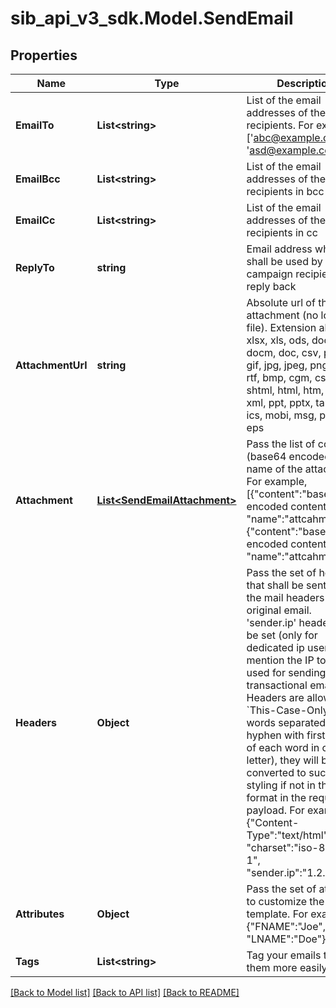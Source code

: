 # sib_api_v3_sdk.Model.SendEmail
## Properties

Name | Type | Description | Notes
------------ | ------------- | ------------- | -------------
**EmailTo** | **List&lt;string&gt;** | List of the email addresses of the recipients. For example, [&#39;abc@example.com&#39;, &#39;asd@example.com&#39;]. | 
**EmailBcc** | **List&lt;string&gt;** | List of the email addresses of the recipients in bcc | [optional] 
**EmailCc** | **List&lt;string&gt;** | List of the email addresses of the recipients in cc | [optional] 
**ReplyTo** | **string** | Email address which shall be used by campaign recipients to reply back | [optional] 
**AttachmentUrl** | **string** | Absolute url of the attachment (no local file). Extension allowed: xlsx, xls, ods, docx, docm, doc, csv, pdf, txt, gif, jpg, jpeg, png, tif, tiff, rtf, bmp, cgm, css, shtml, html, htm, zip, xml, ppt, pptx, tar, ez, ics, mobi, msg, pub and eps | [optional] 
**Attachment** | [**List&lt;SendEmailAttachment&gt;**](SendEmailAttachment.md) | Pass the list of content (base64 encoded) and name of the attachment. For example, [{&quot;content&quot;:&quot;base64 encoded content 1&quot;, &quot;name&quot;:&quot;attcahment1&quot;}, {&quot;content&quot;:&quot;base64 encoded content 2&quot;, &quot;name&quot;:&quot;attcahment2&quot;}]. | [optional] 
**Headers** | **Object** | Pass the set of headers that shall be sent along the mail headers in the original email. &#39;sender.ip&#39; header can be set (only for dedicated ip users) to mention the IP to be used for sending transactional emails. Headers are allowed in &#x60;This-Case-Only&#x60; (i.e. words separated by hyphen with first letter of each word in capital letter), they will be converted to such case styling if not in this format in the request payload. For example, {&quot;Content-Type&quot;:&quot;text/html&quot;, &quot;charset&quot;:&quot;iso-8859-1&quot;, &quot;sender.ip&quot;:&quot;1.2.3.4&quot;} | [optional] 
**Attributes** | **Object** | Pass the set of attributes to customize the template. For example, {&quot;FNAME&quot;:&quot;Joe&quot;, &quot;LNAME&quot;:&quot;Doe&quot;} | [optional] 
**Tags** | **List&lt;string&gt;** | Tag your emails to find them more easily | [optional] 

[[Back to Model list]](../README.md#documentation-for-models) [[Back to API list]](../README.md#documentation-for-api-endpoints) [[Back to README]](../README.md)

